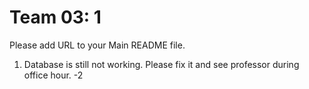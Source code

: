 # Team 03: 1
Please add URL to your Main README file.
1. Database is still not working. Please fix it and see professor during office hour. -2
